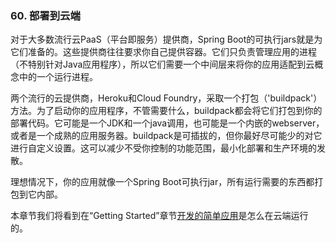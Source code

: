### 60. 部署到云端

对于大多数流行云PaaS（平台即服务）提供商，Spring Boot的可执行jars就是为它们准备的。这些提供商往往要求你自己提供容器。它们只负责管理应用的进程（不特别针对Java应用程序），所以它们需要一个中间层来将你的应用适配到云概念中的一个运行进程。

两个流行的云提供商，Heroku和Cloud Foundry，采取一个打包（'buildpack'）方法。为了启动你的应用程序，不管需要什么，buildpack都会将它们打包到你的部署代码。它可能是一个JDK和一个java调用，也可能是一个内嵌的webserver，或者是一个成熟的应用服务器。buildpack是可插拔的，但你最好尽可能少的对它进行自定义设置。这可以减少不受你控制的功能范围，最小化部署和生产环境的发散。

理想情况下，你的应用就像一个Spring Boot可执行jar，所有运行需要的东西都打包到它内部。

本章节我们将看到在“Getting Started”章节[开发的简单应用](https://docs.spring.io/spring-boot/docs/2.0.0.RELEASE/reference/htmlsingle/#getting-started-first-application)是怎么在云端运行的。
